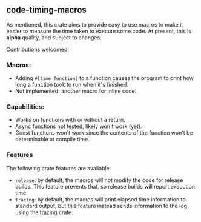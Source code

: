## code-timing-macros
As mentioned, this crate aims to provide easy to use macros to make it easier to measure the time taken to execute some code. At present, this is **alpha** quality, and subject to changes.

Contributions welcomed!

### Macros:
* Adding `#[time_function]` to a function causes the program to print how long a function took to run when it's finished.
* Not implemented: another macro for inline code.

### Capabilities:
* Works on functions with or without a return.
* Async functions not tested, likely won't work (yet).
* Const functions won't work since the contents of the function won't be determinable at compile time.

### Features
The following crate features are available:
* `release`: by default, the macros will not modify the code for release builds. This feature prevents that, so release builds will report execution time.
* `tracing`: by default, the macros will print elapsed time information to standard output, but this feature instead sends information to the log using the [tracing](https://crates.io/crates/tracing) crate.
